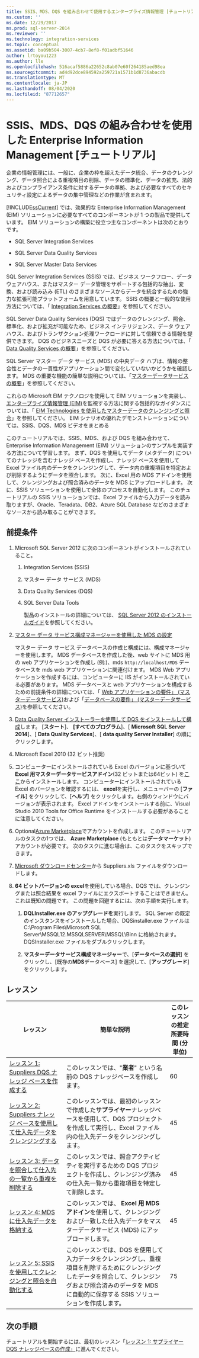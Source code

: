 ```yaml
---
title: SSIS、MDS、DQS を組み合わせて使用するエンタープライズ情報管理 [チュートリアル] |Microsoft Docs
ms.custom: ''
ms.date: 12/29/2017
ms.prod: sql-server-2014
ms.reviewer: ''
ms.technology: integration-services
ms.topic: conceptual
ms.assetid: ba09b504-3007-4cb7-8ef8-f01adbf51646
author: lrtoyou1223
ms.author: lle
ms.openlocfilehash: 516acaf5886a22652c8ab07e60f264185aed98ea
ms.sourcegitcommit: ad4d92dce894592a259721a1571b1d8736abacdb
ms.translationtype: MT
ms.contentlocale: ja-JP
ms.lasthandoff: 08/04/2020
ms.locfileid: "87712657"
---
```

# <a name="enterprise-information-management-using-ssis-mds-and-dqs-together-tutorial"></a>SSIS、MDS、DQS の組み合わせを使用した Enterprise Information Management [チュートリアル]
  企業の情報管理には、一般に、企業の枠を超えたデータ統合、データのクレンジング、データ照合による重複項目の削除、データの標準化、データの拡充、法的およびコンプライアンス条件に対するデータの準拠、および必要なすべてのセキュリティ設定によるデータの集中管理などの作業が含まれます。  
  
 [!INCLUDE[ssCurrent](../includes/sscurrent-md.md)] では、効果的な Enterprise Information Management (EIM) ソリューションに必要なすべてのコンポーネントが 1 つの製品で提供しています。 EIM ソリューションの構築に役立つ主なコンポーネントは次のとおりです。  
  
-   SQL Server Integration Services  
  
-   SQL Server Data Quality Services  
  
-   SQL Server Master Data Services  
  
 SQL Server Integration Services (SSIS) では、ビジネス ワークフロー、データ ウェアハウス、またはマスター データ管理をサポートする包括的な抽出、変換、および読み込み (ETL) のさまざまなソースからデータを統合するための強力な拡張可能プラットフォームを用意しています。 SSIS の概要と一般的な使用方法については、「 [Integration Services の概要](https://msdn.microsoft.com/library/ms141263\(SQL.105\).aspx)」を参照してください。  
  
 SQL Server Data Quality Services (DQS) ではデータのクレンジング、照合、標準化、および拡充が可能なため、ビジネス インテリジェンス、データ ウェアハウス、およびトランザクション処理ワークロードに対して信頼できる情報を提供できます。 DQS のビジネスニーズと DQS が必要に答える方法については、「 [Data Quality Services の概要](https://msdn.microsoft.com/library/ff877917.aspx)」を参照してください。  
  
 SQL Server マスター データ サービス (MDS) の中央データ ハブは、情報の整合性とデータの一貫性がアプリケーション間で変化していないかどうかを確認します。 MDS の重要な機能の簡単な説明については、「[マスターデータサービスの概要](../master-data-services/master-data-services-overview-mds.md)」を参照してください。  
  
 これらの Microsoft EIM テクノロジを使用して EIM ソリューションを実装し、[エンタープライズ情報管理 (EIM)](https://go.microsoft.com/fwlink/?LinkId=258672)を監視する方法に関する包括的なガイダンスについては、「 [EIM Technologies を使用したマスターデータのクレンジングと照合](https://msdn.microsoft.com/library/hh403491.aspx)」を参照してください。 EIM シナリオの優れたデモンストレーションについては、SSIS、DQS、MDS ビデオをまとめる  
  
 このチュートリアルでは、SSIS、MDS、および DQS を組み合わせて、Enterprise Information Management (EIM) ソリューションのサンプルを実装する方法について学習します。 まず、DQS を使用してデータ (メタデータ) についてのナレッジを含むナレッジ ベースを作成し、ナレッジ ベースを使用して Excel ファイル内のデータをクレンジングして、データ内の重複項目を特定および削除するようにデータを照合します。 次に、Excel 用の MDS アドインを使用して、クレンジングおよび照合済みのデータを MDS にアップロードします。 次に、SSIS ソリューションを使用して全体のプロセスを自動化します。 このチュートリアルの SSIS ソリューションでは、Excel ファイルから入力データを読み取りますが、Oracle、Teradata、DB2、Azure SQL Database などのさまざまなソースから読み取ることができます。  
  
## <a name="prerequisites"></a>前提条件  
  
1.  Microsoft SQL Server 2012 に次のコンポーネントがインストールされていること。  
  
    1.  Integration Services (SSIS)  
  
    2.  マスター データ サービス (MDS)  
  
    3.  Data Quality Services (DQS)  
  
    4.  SQL Server Data Tools  
  
         製品のインストールの詳細については、 [SQL Server 2012 のインストールガイド](../database-engine/install-windows/installation-for-sql-server.md)を参照してください。  
  
2.  [マスター データ サービス構成マネージャーを使用した MDS の設定](https://msdn.microsoft.com/library/ee633884.aspx)  
  
     マスター データ サービス データベースの作成と構成には、構成マネージャーを使用します。 MDS データベースを作成した後、web サイトに MDS 用の web アプリケーションを作成し (例:)、mds `http://localhost/MDS` データベースを mds web アプリケーションに関連付けます。 MDS Web アプリケーションを作成するには、コンピューターに IIS がインストールされている必要があります。 MDS データベースと web アプリケーションを構成するための前提条件の詳細については、「 [Web アプリケーションの要件」 (マスターデータサービス)](https://msdn.microsoft.com/library/ee633744.aspx)および「[データベースの要件」 (マスターデータサービス)](https://msdn.microsoft.com/library/ee633767.aspx)を参照してください。  
  
3.  [Data Quality Server インストーラーを使用して DQS をインストールして構成](https://msdn.microsoft.com/library/hh231682.aspx)します。 [**スタート**]、 **[すべてのプログラム**]、[ **Microsoft SQL Server 2014**]、[ **Data Quality Services**]、[ **data quality Server Installer**] の順にクリックします。  
  
4.  Microsoft Excel 2010 (32 ビット推奨)  
  
5.  コンピューターにインストールされている Excel のバージョンに基づいて**Excel 用マスターデータサービスアドイン**(32 ビットまたは64ビット) を[ここ](https://www.microsoft.com/download/details.aspx?id=29064)からインストールします。 コンピューターにインストールされている Excel のバージョンを確認するには、 **excel**を実行し、メニューバーの [**ファイル**] をクリックして、[**ヘルプ**] をクリックします。右側のウィンドウにバージョンが表示されます。 Excel アドインをインストールする前に、Visual Studio 2010 Tools for Office Runtime をインストールする必要があることに注意してください。  
  
6.  Optional[Azure Marketplace](https://azuremarketplace.microsoft.com/marketplace/)でアカウントを作成します。 このチュートリアルのタスクの1つでは、 **Azure Marketplace** (もともとは**データマーケット**) アカウントが必要です。 次のタスクに進む場合は、このタスクをスキップできます。  
  
7.  [Microsoft ダウンロードセンター](https://www.microsoft.com/download/details.aspx?id=50426)から Suppliers.xls ファイルをダウンロードします。  
  
8.  **64 ビットバージョンの excel**を使用している場合、DQS では、クレンジングまたは照合結果を excel ファイルにエクスポートすることはできません。 これは既知の問題です。 この問題を回避するには、次の手順を実行します。  
  
    1.  **DQLInstaller.exe のアップグレードを**実行します。 SQL Server の既定のインスタンスをインストールした場合、DQSinstaller.exe ファイルは C:\Program Files\Microsoft SQL Server\MSSQL12.MSSQLSERVER\MSSQL\Binn に格納されます。 DQSInstaller.exe ファイルをダブルクリックします。  
  
    2.  **マスターデータサービス構成マネージャー**で、[**データベースの選択**] をクリックし、[既存の**MDS**データベース] を選択して、[**アップグレード**] をクリックします。  
  
## <a name="lessons"></a>レッスン  
  
|レッスン|簡単な説明|このレッスンの推定所要時間 (分単位)|  
|------------|-----------------------|------------------------------------------------|  
|[レッスン 1: Suppliers DQS ナレッジ ベースを作成する](../../2014/tutorials/lesson-1-creating-the-suppliers-dqs-knowledge-base.md)|このレッスンでは、"**業者**" という名前の DQS ナレッジベースを作成します。|60|  
|[レッスン 2: Suppliers ナレッジ ベースを使用して仕入先データをクレンジングする](../../2014/tutorials/lesson-2-cleansing-supplier-data-using-the-suppliers-knowledge-base.md)|このレッスンでは、最初のレッスンで作成した**サプライヤー**ナレッジベースを使用して、DQS プロジェクトを作成して実行し、Excel ファイル内の仕入先データをクレンジングします。|45|  
|[レッスン 3: データを照合して仕入先の一覧から重複を削除する](../../2014/tutorials/lesson-3-matching-data-to-remove-duplicates-from-supplier-list.md)|このレッスンでは、照合アクティビティを実行するための DQS プロジェクトを作成し、クレンジング済みの仕入先一覧から重複項目を特定して削除します。|45|  
|[レッスン 4: MDS に仕入先データを格納する](../../2014/tutorials/lesson-4-storing-supplier-data-in-mds.md)|このレッスンでは、 **Excel 用 MDS アドイン**を使用して、クレンジングおよび一致した仕入先データをマスターデータサービス (MDS) にアップロードします。|45|  
|[レッスン 5: SSIS を使用してクレンジングと照合を自動化する](../../2014/tutorials/lesson-5-automating-the-cleansing-and-matching-using-ssis.md)|このレッスンでは、DQS を使用して入力データをクレンジングし、重複項目を削除するためにクレンジングしたデータを照合して、クレンジングおよび照合済みのデータを MDS に自動的に保存する SSIS ソリューションを作成します。|75|  
  
## <a name="next-steps"></a>次の手順  
 チュートリアルを開始するには、最初のレッスン「[レッスン 1: サプライヤー DQS ナレッジベースの作成」](../../2014/tutorials/lesson-1-creating-the-suppliers-dqs-knowledge-base.md)に進んでください。  
  
  
